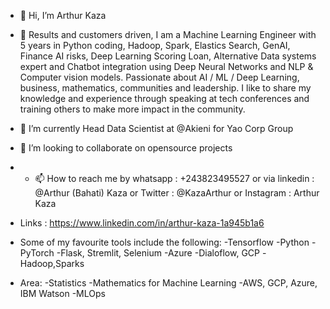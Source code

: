 - 👋 Hi, I’m Arthur Kaza
- 👀 Results and customers driven, I am a Machine Learning Engineer with 5 years in Python coding, Hadoop, Spark, Elastics Search, GenAI, Finance AI risks, Deep Learning Scoring Loan, Alternative Data systems expert and Chatbot integration using Deep Neural Networks and NLP & Computer vision models. Passionate about AI / ML / Deep Learning, business, mathematics, communities and leadership. I like to share my knowledge and experience through speaking at tech conferences and training others to make more impact in the community. 

- 🌱 I’m currently Head Data Scientist at @Akieni for Yao Corp Group 
- 💞️ I’m looking to collaborate on opensource projects
- - 📫 How to reach me by whatsapp : +243823495527 or via linkedin : @Arthur (Bahati) Kaza or Twitter : @KazaArthur or Instagram : Arthur Kaza
- Links : https://www.linkedin.com/in/arthur-kaza-1a945b1a6 
- Some of my favourite tools include the following:
-Tensorflow
-Python
-PyTorch
-Flask, Stremlit, Selenium
-Azure
-Dialoflow, GCP
-Hadoop,Sparks

- Area:
-Statistics
-Mathematics for Machine Learning
-AWS, GCP, Azure, IBM Watson
-MLOps     

<!---
ArthurStarks/ArthurStarks is a ✨ special ✨ repository because its `README.md` (this file) appears on your GitHub profile.
You can click the Preview link to take a look at your changes.
--->
